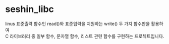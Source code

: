# seshin_libc
linus 표준출력 함수인 read()와 표준입력을 지원하는 write() 두 가지 함수만을 활용하여  
C 라이브러리 중 일부 함수, 문자열 함수, 리스트 관련 함수를 구현하는 프로젝트입니다.

